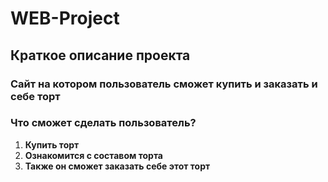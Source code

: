 # WEB-Project
## Краткое описание проекта
### Сайт на котором пользователь сможет купить и заказать и себе торт
### Что сможет сделать пользователь?
1. **Купить торт**
2. **Ознакомится с составом торта**
3. **Также он сможет заказать себе этот торт**
